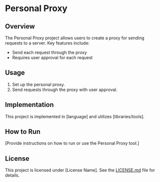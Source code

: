 # Personal Proxy

## Overview
The Personal Proxy project allows users to create a proxy for sending requests to a server. Key features include:

- Send each request through the proxy
- Requires user approval for each request

## Usage
1. Set up the personal proxy.
2. Send requests through the proxy with user approval.

## Implementation
This project is implemented in [language] and utilizes [libraries/tools].

## How to Run
[Provide instructions on how to run or use the Personal Proxy tool.]

## License
This project is licensed under [License Name]. See the [LICENSE.md](LICENSE.md) file for details.

